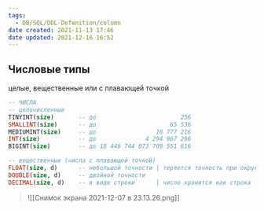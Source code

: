 ```yaml
---
tags:
  - DB/SQL/DDL-Defenition/column
date created: 2021-11-13 17:46
date updated: 2021-12-16 16:52
---
```


## Числовые типы

целые, вещественные или с плавающей точкой

```sql
-- ЧИСЛА
-- целочисленные
TINYINT(size)		-- до            			 256
SMALLINT(size) 		-- до         			  65 536
MEDIUMINT(size)		-- до     			  16 777 216
INT(size)			-- до  			   4 294 967 296 
BIGINT(size)		-- до 18 446 744 073 709 551 616

-- вещественные (числа с плавающей точкой)
FLOAT(size, d)		-- небольшой точности | теряется точность при округлении
DOUBLE(size, d)		-- двойной точности
DECIMAL(size, d)	-- в виде строки 	  | число хранится как строка
```

> ![[Снимок экрана 2021-12-07 в 23.13.26.png]]


